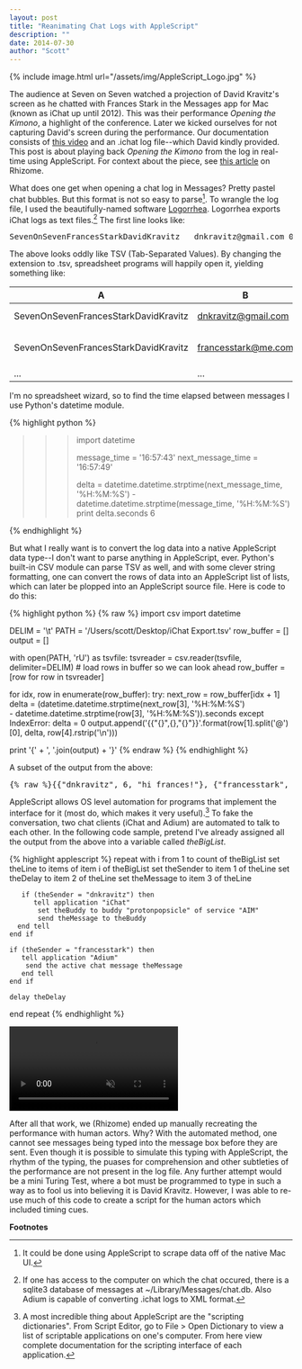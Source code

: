 ```yaml
---
layout: post
title: "Reanimating Chat Logs with AppleScript"
description: ""
date: 2014-07-30
author: "Scott"
---
```


{% include image.html url="/assets/img/AppleScript_Logo.jpg" %} 

The audience at Seven on Seven watched a projection of David Kravitz's screen as he chatted with Frances Stark in the Messages app for Mac (known as iChat up until 2012). This was their performance *Opening the Kimono*, a highlight of the conference. Later we kicked ourselves for not capturing David's screen during the performance. Our documentation consists of [this video](http://vimeo.com/96086719) and an .ichat log file--which David kindly provided. This post is about playing back *Opening the Kimono* from the log in real-time using AppleScript. For context about the piece, see [this article](http://rhizome.org/editorial/2014/jul/29/opening-kimono/) on Rhizome.

<!--more-->

What does one get when opening a chat log in Messages? Pretty pastel chat bubbles. But this format is not so easy to parse[^1]. To wrangle the log file, I used the beautifully-named software [Logorrhea](http://spiny.com/logorrhea/). Logorrhea exports iChat logs as text files.[^2] The first line looks like:

<pre>SevenOnSevenFrancesStarkDavidKravitz	dnkravitz@gmail.com	05/03/2014	16:57:43	hi frances!</pre>

The above looks oddly like TSV (Tab-Separated Values). By changing the extension to .tsv, spreadsheet programs will happily open it, yielding something like:

|A|B|C|D|E|
|-|-|-|-|-|
|SevenOnSevenFrancesStarkDavidKravitz|dnkravitz@gmail.com|05/03/2014|16:57:43|hi frances!|
|SevenOnSevenFrancesStarkDavidKravitz|francesstark@me.com|05/03/2014|16:57:49|well hello David!|
|...|...|...|...|...|

I'm no spreadsheet wizard, so to find the time elapsed between messages I use Python's datetime module.

{% highlight python %}
>>> import datetime
>>>
>>> message_time = '16:57:43'
>>> next_message_time = '16:57:49'
>>>
>>> delta = datetime.datetime.strptime(next_message_time, '%H:%M:%S') - datetime.datetime.strptime(message_time, '%H:%M:%S')
>>> print delta.seconds
6
>>>
{% endhighlight %}

But what I really want is to convert the log data into a native AppleScript data type--I don't want to parse anything in AppleScript, ever. Python's built-in CSV module can parse TSV as well, and with some clever string formatting, one can convert the rows of data into an AppleScript list of lists, which can later be plopped into an AppleScript source file. Here is
code to do this:

{% highlight python %}
{% raw %}
import csv
import datetime


DELIM = '\t'
PATH = '/Users/scott/Desktop/iChat Export.tsv'
row_buffer = []
output = []

with open(PATH, 'rU') as tsvfile:
    tsvreader = csv.reader(tsvfile, delimiter=DELIM)
    # load rows in buffer so we can look ahead
    row_buffer = [row for row in tsvreader] 

for idx, row in enumerate(row_buffer):
    try:
        next_row = row_buffer[idx + 1]
        delta = (datetime.datetime.strptime(next_row[3], '%H:%M:%S')\
                 - datetime.datetime.strptime(row[3], '%H:%M:%S')).seconds
    except IndexError:
        delta = 0
    output.append('{{"{}",{},"{}"}}'.format(row[1].split('@')[0], delta, row[4].rstrip('\n')))

print '{' + ', '.join(output) + '}'
{% endraw %}
{% endhighlight %}

A subset of the output from the above:

<pre>{% raw %}{{"dnkravitz", 6, "hi frances!"}, {"francesstark", 8, "well hello David!"}, {"dnkravitz", 30, "how’s it going?"}, {"francesstark", 9, "I’m feeling more than a little excited about much of what we discussed yesterday"}, {"dnkravitz", 17, "yeah me too"}, {"dnkravitz", 4, "we should start by telling the audience a bit about the start of this whole thing"}, {"dnkravitz", 15, "namely"}, {"dnkravitz", 6, "i had a friend who suggested that we do performance art"}, {"dnkravitz", 6, "well, what he called performance art"}, {"francesstark", 52, "hahahhaha"}}{% endraw %}</pre>

AppleScript allows OS level automation for programs that implement the interface for it (most do, which makes it very useful).[^3] To fake the conversation, two chat clients (iChat and Adium) are automated to talk to each other. In the following code sample, pretend I've already assigned all the output from the above into a variable called *theBigList*.

{% highlight applescript %}
repeat with i from 1 to count of theBigList
       set theLine to items of item i of theBigList
       set theSender to item 1 of theLine
       set theDelay to item 2 of theLine
       set theMessage to item 3 of theLine
       
       if (theSender = "dnkravitz") then
       	  tell application "iChat"
	       set theBuddy to buddy "protonpopsicle" of service "AIM"
	       send theMessage to theBuddy
	  end tell
	end if
					     
	if (theSender = "francesstark") then
	   tell application "Adium"
		send the active chat message theMessage
	   end tell
	end if
	
	delay theDelay
end repeat
{% endhighlight %}

<div class="img-box">
<video muted controls>
  <source src="/assets/video/Kimono-demo.mp4" type="video/mp4">
  Your browser does not support the video tag.
</video>
</div>

After all that work, we (Rhizome) ended up manually recreating the performance with human actors. Why? With the automated method, one cannot see messages being typed into the message box before they are sent. Even though it is possible to simulate this typing with AppleScript, the rhythm of the typing, the puases for comprehension and other subtleties of the performance are not present in the log file. Any further attempt would be a mini Turing Test, where a bot must be programmed to type in such a way as to fool us into believing it is David Kravitz. However, I was able to re-use much of this code to create a script for the human actors which included timing cues.

**Footnotes**

[^1]: It could be done using AppleScript to scrape data off of the native Mac UI.

[^2]: If one has access to the computer on which the chat occured, there is a sqlite3 database of messages at ~/Library/Messages/chat.db. Also Adium is capable of converting .ichat logs to XML format.

[^3]: A most incredible thing about AppleScript are the "scripting dictionaries". From Script Editor, go to  File > Open Dictionary to view a list of scriptable applications on one's computer. From here view complete documentation for the scripting interface of each application. 

